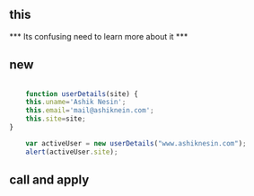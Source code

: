 ## this



*** Its confusing need to learn more about it ***

## new



```js
	
	function userDetails(site) {
	this.uname='Ashik Nesin';
	this.email='mail@ashiknein.com';
	this.site=site;
}

	var activeUser = new userDetails("www.ashiknesin.com");
	alert(activeUser.site);

```


## call and apply




